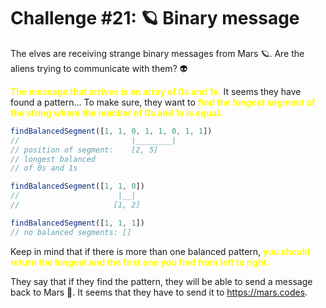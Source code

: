 # Challenge #21: 🪐 Binary message

The elves are receiving strange binary messages from Mars 🪐. Are the aliens trying to communicate with them? 👽

<span style="color:yellow">**The message that arrives is an array of 0s and 1s.**</span> It seems they have found a pattern… To make sure, they want to <span style="color:yellow">**find the longest segment of the string where the number of 0s and 1s is equal.**</span>

```JavaScript
findBalancedSegment([1, 1, 0, 1, 1, 0, 1, 1])
//                         |________|
// position of segment:    [2, 5]
// longest balanced
// of 0s and 1s

findBalancedSegment([1, 1, 0])
//                      |__|
//                     [1, 2]

findBalancedSegment([1, 1, 1])
// no balanced segments: []
```


Keep in mind that if there is more than one balanced pattern, <span style="color:yellow">**you should return the longest and the first one you find from left to right.**</span>

They say that if they find the pattern, they will be able to send a message back to Mars 🚀. It seems that they have to send it to https://mars.codes.